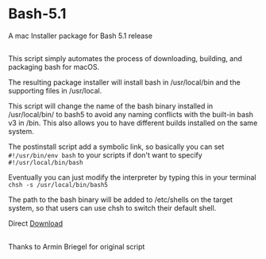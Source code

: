 # Bash-5.1
A  mac Installer package for Bash 5.1 release
##
This script simply automates the process of downloading, building, and packaging bash for macOS.

The resulting package installer will install bash in /usr/local/bin and the supporting files in /usr/local.

This script will change the name of the bash binary installed in /usr/local/bin/ to bash5 to avoid 
any naming conflicts with the built-in bash v3 in /bin. 
This also allows you to have different builds installed on the same system.

The postinstall script add a symbolic link, so basically you can set 
`#!/usr/bin/env bash`
to your scripts if don't want to specify 
`#!/usr/local/bin/bash`

Eventually you can just modify the interpreter by typing this in your terminal `chsh -s /usr/local/bin/bash5`

The path to the bash binary will be added to /etc/shells on the target system,
so that users can use chsh to switch their default shell.

Direct [Download](https://github.com/HelmoHass/Bash-5.1/raw/main/Bash-5-Installer-Builder.7z)

##
Thanks to Armin Briegel for original script
